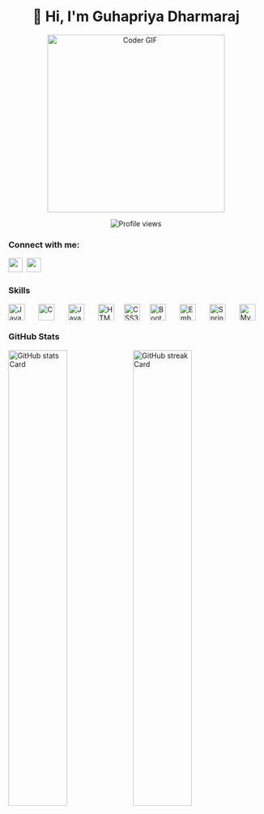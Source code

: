 <div id="toc">
  <ul align="center" style="list-style: none">
    <summary>
      <h1>
        👋 Hi, I'm Guhapriya Dharmaraj
      </h1>
    </summary>
  </ul>
</div>
<p align="center">
  <img alt="Coder GIF" height="350" width="350" src="https://github.com/user-attachments/assets/9b9df90e-b887-42ff-9f1b-d0e02d5a7f7d">
</p>

<p align="center">
  <img alt="Profile views" src="https://komarev.com/ghpvc/?username=Guhapriya01&label=Profile%20views&color=0e75b6&style=flat" />
</p>

**<h3 align="left">Connect with me:</h3>** 
<p align="left"><a href="https://github.com/Guhapriya01" target="_blank"><img src="https://img.shields.io/badge/GitHub-100000?style=for-the-badge&logo=github&logoColor=white" height="28" style="margin-right: 4px"></a> <a href="https://www.linkedin.com/in/guhapriya-dharmaraj" target="_blank"><img src="https://img.shields.io/badge/LinkedIn-0077B5?style=for-the-badge&logo=linkedin&logoColor=white" height="28" style="margin-right: 4px"></a></p>

 **<h3 align="left">Skills</h3>**

<div style="display: flex; flex-wrap: wrap; gap: 15px; justify-content: left;"><img src="https://cdn.jsdelivr.net/gh/devicons/devicon/icons/java/java-original.svg" height="32" alt="Java" style="margin-right: 12px"> <img src="https://skillicons.dev/icons?i=c" height="32" alt="C" style="margin-right: 12px"> <img src="https://cdn.jsdelivr.net/gh/devicons/devicon/icons/javascript/javascript-original.svg" height="32" alt="JavaScript" style="margin-right: 12px"> <img src="https://cdn.jsdelivr.net/gh/devicons/devicon/icons/html5/html5-original.svg" height="32" alt="HTML5" style="margin-right: 4px"> <img src="https://cdn.jsdelivr.net/gh/devicons/devicon/icons/css3/css3-original.svg" height="32" alt="CSS3" style="margin-right: 4px"> <img src="https://cdn.jsdelivr.net/gh/devicons/devicon/icons/bootstrap/bootstrap-plain.svg" height="32" alt="Bootstrap" style="margin-right: 12px"> <img src="https://cdn.jsdelivr.net/gh/devicons/devicon@latest/icons/ember/ember-original.svg" height="32" alt="Ember" style="margin-right: 12px"> <img src="https://cdn.jsdelivr.net/gh/devicons/devicon/icons/spring/spring-original.svg" height="32" alt="Spring" style="margin-right: 12px"> <img src="https://cdn.jsdelivr.net/gh/devicons/devicon/icons/mysql/mysql-original.svg" height="32" alt="MySQL" style="margin-right: 12px"></div>

 **<h3 align="left">GitHub Stats</h3>**

<p align="left">
  <img width="48%" src="https://github-readme-stats.vercel.app/api?username=Guhapriya01&theme=react&hide_title=false&hide_rank=false&show_icons=false&include_all_commits=false&count_private=true&line_height=23" alt="GitHub stats Card" />
  <img width="48%" src="https://streak-stats.demolab.com/?user=Guhapriya01&theme=react&hide_border=false&date_format=M+j%5B%2C+Y%5D&mode=daily&hide_total_contributions=false&hide_current_streak=false&hide_longest_streak=false&card_height=200" alt="GitHub streak Card" />
</p>

